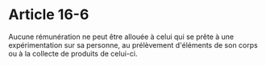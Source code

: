 # Article 16-6

Aucune rémunération ne peut être allouée à celui qui se prête à une expérimentation sur sa personne, au prélèvement d'éléments de son corps ou à la collecte de produits de celui-ci.
